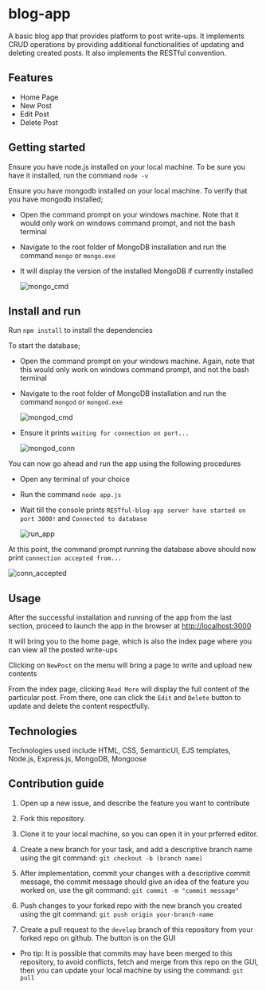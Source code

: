 # blog-app
A basic blog app that provides platform to post write-ups. It implements CRUD operations by providing additional functionalities of updating and deleting created posts. It also implements the RESTful convention.
## Features
* Home Page
* New Post
* Edit Post
* Delete Post
## Getting started
Ensure you have node.js installed on your local machine. To be sure you have it installed, run the command `node -v`

Ensure you have mongodb installed on your local machine. To verify that you have mongodb installed;
* Open the command prompt on your windows machine. Note that it would only work on windows command prompt, and not the bash terminal
* Navigate to the root folder of MongoDB installation and run the command `mongo` or `mongo.exe`
* It will display the version of the installed MongoDB if currently installed

  ![mongo_cmd](https://user-images.githubusercontent.com/46408547/192557770-c5d15149-2122-47fe-8750-0e42b02d557b.JPG)
## Install and run
Run `npm install` to install the dependencies

To start the database;
* Open the command prompt on your windows machine. Again, note that this would only work on windows command prompt, and not the bash terminal
* Navigate to the root folder of MongoDB installation and run the command `mongod` or `mongod.exe`

  ![mongod_cmd](https://user-images.githubusercontent.com/46408547/192586013-3c9077d5-66e7-4a5d-b546-578cf4454f39.JPG)
* Ensure it prints `waiting for connection on port...`

  ![mongod_conn](https://user-images.githubusercontent.com/46408547/192588476-9adadcbb-83f9-4d32-be42-961b6ddcc8d2.JPG)

You can now go ahead and run the app using the following procedures
* Open any terminal of your choice
* Run the command `node app.js`
* Wait till the console prints `RESTful-blog-app server have started on port 3000!` and `Connected to database`

  ![run_app](https://user-images.githubusercontent.com/46408547/192593672-71bfaf60-c1d3-4620-a32e-b208472531b0.JPG)

At this point, the command prompt running the database above should now print `connection accepted from...`

![conn_accepted](https://user-images.githubusercontent.com/46408547/192593212-bd74b59c-2054-4d46-a347-06f1968b8a87.JPG)
## Usage
After the successful installation and running of the app from the last section, proceed to launch the app in the browser at [http://localhost:3000](http://localhost:3000) 

It will bring you to the home page, which is also the index page where you can view all the posted write-ups

Clicking on `NewPost` on the menu will bring a page to write and upload new contents

From the index page, clicking `Read More` will display the full content of the particular post. From there, one can click  the `Edit` and `Delete` button to update and delete the content respectfully.
## Technologies
Technologies used include HTML, CSS, SemanticUI, EJS templates, Node.js, Express.js, MongoDB, Mongoose
## Contribution guide
1. Open up a new issue, and describe the feature you want to contribute
 
2. Fork this repository. 

3. Clone it to your local machine, so you can open it in your prferred editor.

4. Create a new branch for your task, and add a descriptive branch name using the git command: `git checkout -b (branch name)`

5. After implementation, commit your changes with a descriptive commit message, the commit message should give an idea of the feature you worked on, use the git command: `git commit -m "commit message"`

6. Push changes to your forked repo with the new branch you created using the git command: `git push origin your-branch-name`

7. Create a pull request to the `develop` branch of this repository from your forked repo on github. The button is on the GUI

- Pro tip: It is possible that commits may have been merged to this repository, to avoid conflicts, fetch and merge from this repo on the GUI, then you can update your local machine by using the command: `git pull`
